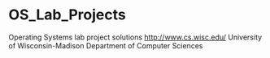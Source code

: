 # OS_Lab_Projects
Operating Systems lab project solutions http://www.cs.wisc.edu/
University of Wisconsin-Madison
Department of Computer Sciences
